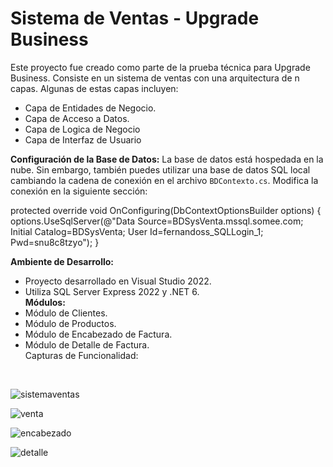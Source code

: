 # Sistema de Ventas - Upgrade Business

Este proyecto fue creado como parte de la prueba técnica para Upgrade Business. Consiste en un sistema de ventas con una arquitectura de n capas. Algunas de estas capas incluyen:

- Capa de Entidades de Negocio.
- Capa de Acceso a Datos.
- Capa de Logica de Negocio
- Capa de Interfaz de Usuario

**Configuración de la Base de Datos:**
La base de datos está hospedada en la nube. Sin embargo, también puedes utilizar una base de datos SQL local cambiando la cadena de conexión en el archivo `BDContexto.cs`. Modifica la conexión en la siguiente sección:

protected override void OnConfiguring(DbContextOptionsBuilder options)
{
    options.UseSqlServer(@"Data Source=BDSysVenta.mssql.somee.com; Initial Catalog=BDSysVenta; User Id=fernandoss_SQLLogin_1; Pwd=snu8c8tzyo");
}

**Ambiente de Desarrollo:**

- Proyecto desarrollado en Visual Studio 2022.
- Utiliza SQL Server Express 2022 y .NET 6.
  <br/>
 **Módulos:**
  <br/>
- Módulo de Clientes.
- Módulo de Productos.
- Módulo de Encabezado de Factura.
- Módulo de Detalle de Factura.
  <br/>
Capturas de Funcionalidad:
<br/>

![sistemaventas](https://github.com/FernandoDz/SistemaVentas/assets/119868719/f16caa0a-202f-4e60-9b83-5e65b9bd57e1)

![venta](https://github.com/FernandoDz/SistemaVentas/assets/119868719/a638a98b-b5cf-44df-b934-05078f1d362a)

![encabezado](https://github.com/FernandoDz/SistemaVentas/assets/119868719/9c205280-4b3f-4367-8362-dc0457b174a5)

![detalle](https://github.com/FernandoDz/SistemaVentas/assets/119868719/61d39bfc-25bd-4db4-95c3-80b0c17de06a)

